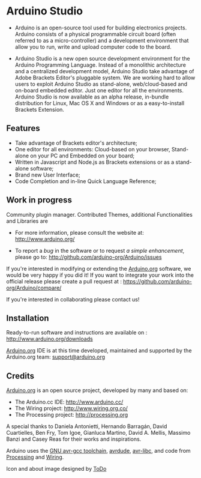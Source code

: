 Arduino Studio
==============

* Arduino is an open-source tool used for building electronics projects. Arduino consists of a physical programmable circuit board (often referred to as a micro-controller) and a development environment that allow you to run, write and upload computer code to the board.

* Arduino Studio is a new open source development environment for the Arduino Programming Language. Instead of a monolithic architecture and a centralized development model, Arduino Studio take advantage of Adobe Brackets  Editor's pluggable system. We are working hard to allow users to exploit Arduino Studio as stand-alone, web/cloud-based and on-board embedded editor. Just one editor for all the environments. 
Arduino Studio is now available as an alpha release, in-bundle distribution for Linux, Mac OS X and Windows or as a easy-to-install Brackets Extension.

Features
--------

* Take advantage of Brackets editor's architecture;
* One editor for all environments: Cloud-based on your browser, Stand-alone on your PC and Embedded on your board;
* Written in Javascript and Node.js as Brackets extensions or as a stand-alone software;
* Brand new User Interface;
* Code Completion and in-line Quick Language Reference;

Work in progress
----------------

Community plugin manager. Contributed Themes, additional Functionalities and Libraries are 

* For more information, please consult the website at: http://www.arduino.org/

* To report a *bug* in the software or to request *a simple enhancement*, please go to:
http://github.com/arduino-org/Arduino/issues

If you're interested in modifying or extending the [Arduino.org](http://arduino.org) software, we would be very happy if you did it! If you want to integrate your work into the official release please create a pull request at : https://github.com/arduino-org/Arduino/compare/

If you're interested in collaborating please contact us!

Installation
------------
Ready-to-run software and instructions are available on : http://www.arduino.org/downloads

[Arduino.org](http://arduino.org) IDE is at this time developed, maintained and supported by the Arduino.org team: [support@arduino.org](mailto:support@arduino.org)

Credits
--------
[Arduino.org](http://arduino.org) is an open source project, developed by many and based on:

* The Arduino.cc IDE: http://www.arduino.cc/ 
* The Wiring project: http://www.wiring.org.co/
* The Processing project: http://processing.org

A special thanks to  Daniela Antonietti, Hernando Barragán, David Cuartielles, Ben Fry, Tom Igoe, Gianluca Martino, David A. Mellis, Massimo Banzi and Casey Reas for their works and inspirations.

Arduino uses the [GNU avr-gcc toolchain](http://gcc.gnu.org/wiki/avr-gcc), [avrdude](http://www.nongnu.org/avrdude/), [avr-libc](http://www.nongnu.org/avr-libc/), and code from
[Processing](http://www.processing.org) and [Wiring](http://wiring.org.co).

Icon and about image designed by [ToDo](http://www.todo.to.it/)
